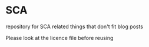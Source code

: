 # SCA
repository for SCA related things that don't fit blog posts

Please look at the licence file before reusing
